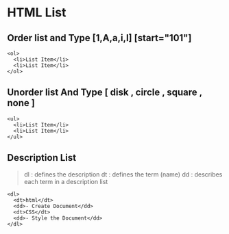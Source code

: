 # HTML List

## Order list and Type [1,A,a,i,I] [start="101"]

```
<ol>
  <li>List Item</li>
  <li>List Item</li>
</ol>
```
## Unorder list And Type [ disk , circle , square , none ]

```
<ul>
  <li>List Item</li>
  <li>List Item</li>
</ul>
```

## Description List

> dl : defines the description
> dt : defines the term (name)
> dd :  describes each term in a description list


```
<dl>
  <dt>html</dt>
  <dd>- Create Document</dd>
  <dt>CSS</dt>
  <dd>- Style the Document</dd>
</dl>
```
